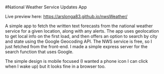 #National Weather Service Updates App

Live preview here: https://arslonga83.github.io/nwsWeather/

A simple app to fetch the written text forecasts from the national weather service for a given location, along with any alerts. 
The app uses geolocation to get local info on the first load, and then offers an option to search by city and state using the Google Geocoding API.
The NWS service is free, so I just fetched from the front-end. I made a simple express server for the search function that uses Google.

The simple design is mobile focused (I wanted a phone icon I can click when I wake up) but it looks fine in a browser too. 

